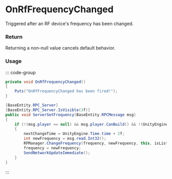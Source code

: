 # OnRfFrequencyChanged
<Badge type="info" text="Radio"/><Badge type="danger" text="Carbon Compatible"/><Badge type="warning" text="Oxide Compatible"/>
Triggered after an RF device's frequency has been changed.

### Return
Returning a non-null value cancels default behavior.

### Usage
::: code-group
```csharp [Example]
private void OnRfFrequencyChanged()
{
	Puts("OnRfFrequencyChanged has been fired!");
}
```
```csharp [Source — Assembly-CSharp @ PagerEntity]
[BaseEntity.RPC_Server]
[BaseEntity.RPC_Server.IsVisible(3f)]
public void ServerSetFrequency(BaseEntity.RPCMessage msg)
{
	if (!(msg.player == null) && msg.player.CanBuild() && !(UnityEngine.Time.time < nextChangeTime))
	{
		nextChangeTime = UnityEngine.Time.time + 2f;
		int newFrequency = msg.read.Int32();
		RFManager.ChangeFrequency(frequency, newFrequency, this, isListener: true);
		frequency = newFrequency;
		SendNetworkUpdateImmediate();
	}
}

```
:::
